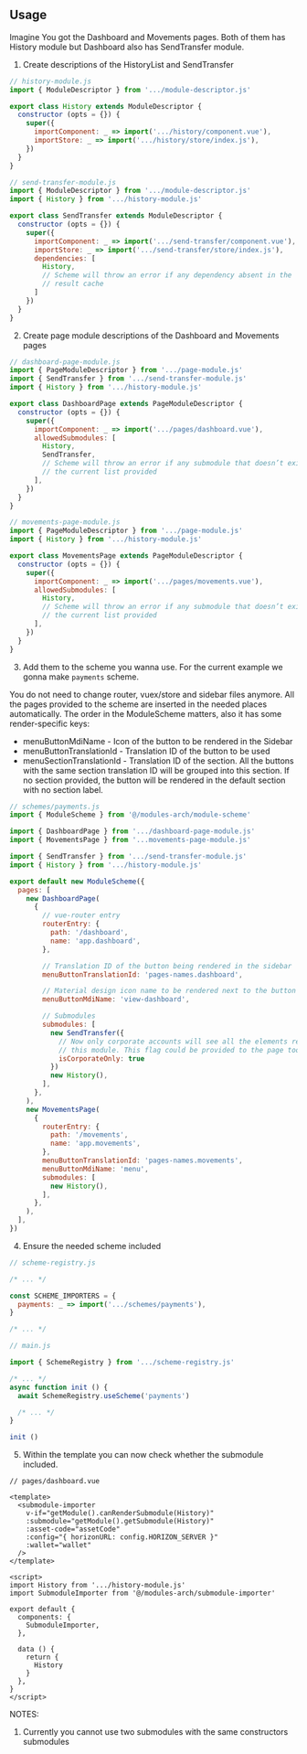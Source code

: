 ## Usage
Imagine You got the Dashboard and Movements pages. Both of them has History
module but Dashboard also has SendTransfer module.

1. Create descriptions of the HistoryList and SendTransfer

```js
// history-module.js
import { ModuleDescriptor } from '.../module-descriptor.js'

export class History extends ModuleDescriptor {
  constructor (opts = {}) {
    super({
      importComponent: _ => import('.../history/component.vue'),
      importStore: _ => import('.../history/store/index.js'),
    })
  }
}
```

```js
// send-transfer-module.js
import { ModuleDescriptor } from '.../module-descriptor.js'
import { History } from '.../history-module.js'

export class SendTransfer extends ModuleDescriptor {
  constructor (opts = {}) {
    super({
      importComponent: _ => import('.../send-transfer/component.vue'),
      importStore: _ => import('.../send-transfer/store/index.js'),
      dependencies: [
        History,
        // Scheme will throw an error if any dependency absent in the
        // result cache
      ]
    })
  }
}
```

2. Create page module descriptions of the Dashboard and Movements pages

```js
// dashboard-page-module.js
import { PageModuleDescriptor } from '.../page-module.js'
import { SendTransfer } from '.../send-transfer-module.js'
import { History } from '.../history-module.js'

export class DashboardPage extends PageModuleDescriptor {
  constructor (opts = {}) {
    super({
      importComponent: _ => import('.../pages/dashboard.vue'),
      allowedSubmodules: [
        History,
        SendTransfer,
        // Scheme will throw an error if any submodule that doesn’t exist in
        // the current list provided
      ],
    })
  }
}
```

```js
// movements-page-module.js
import { PageModuleDescriptor } from '.../page-module.js'
import { History } from '.../history-module.js'

export class MovementsPage extends PageModuleDescriptor {
  constructor (opts = {}) {
    super({
      importComponent: _ => import('.../pages/movements.vue'),
      allowedSubmodules: [
        History,
        // Scheme will throw an error if any submodule that doesn’t exist in
        // the current list provided
      ],
    })
  }
}
```

3. Add them to the scheme you wanna use. For the current example we gonna make
`payments` scheme.

You do not need to change router, vuex/store and sidebar files anymore. All the
pages provided to the scheme are inserted in the needed places automatically.
The order in the ModuleScheme matters, also it has some render-specific keys:
- menuButtonMdiName - Icon of the button to be rendered in the Sidebar
- menuButtonTranslationId - Translation ID of the button to be used
- menuSectionTranslationId - Translation ID of the section. All the buttons with
  the same section translation ID will be grouped into this section. If no
  section provided, the button will be rendered in the default section with no
  section label.

```js
// schemes/payments.js
import { ModuleScheme } from '@/modules-arch/module-scheme'

import { DashboardPage } from '.../dashboard-page-module.js'
import { MovementsPage } from '...movements-page-module.js'

import { SendTransfer } from '.../send-transfer-module.js'
import { History } from '.../history-module.js'

export default new ModuleScheme({
  pages: [
    new DashboardPage(
      {
        // vue-router entry
        routerEntry: {
          path: '/dashboard',
          name: 'app.dashboard',
        },

        // Translation ID of the button being rendered in the sidebar
        menuButtonTranslationId: 'pages-names.dashboard',

        // Material design icon name to be rendered next to the button
        menuButtonMdiName: 'view-dashboard',

        // Submodules
        submodules: [
          new SendTransfer({
            // Now only corporate accounts will see all the elements related to
            // this module. This flag could be provided to the page too.
            isCorporateOnly: true
          })
          new History(),
        ],
      },
    ),
    new MovementsPage(
      {
        routerEntry: {
          path: '/movements',
          name: 'app.movements',
        },
        menuButtonTranslationId: 'pages-names.movements',
        menuButtonMdiName: 'menu',
        submodules: [
          new History(),
        ],
      },
    ),
  ],
})

```

4. Ensure the needed scheme included

```js
// scheme-registry.js

/* ... */

const SCHEME_IMPORTERS = {
  payments: _ => import('.../schemes/payments'),
}

/* ... */
```

```js
// main.js

import { SchemeRegistry } from '.../scheme-registry.js'

/* ... */
async function init () {
  await SchemeRegistry.useScheme('payments')

  /* ... */
}

init ()
```

5. Within the template you can now check whether the submodule included.

```vue
// pages/dashboard.vue

<template>
  <submodule-importer
    v-if="getModule().canRenderSubmodule(History)"
    :submodule="getModule().getSubmodule(History)"
    :asset-code="assetCode"
    :config="{ horizonURL: config.HORIZON_SERVER }"
    :wallet="wallet"
  />
</template>

<script>
import History from '.../history-module.js'
import SubmoduleImporter from '@/modules-arch/submodule-importer'

export default {
  components: {
    SubmoduleImporter,
  },

  data () {
    return {
      History
    }
  },
}
</script>
```


NOTES:
1. Currently you cannot use two submodules with the same constructors
submodules
